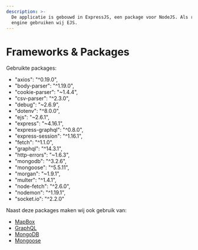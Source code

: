 ```yaml
---
description: >-
  De applicatie is gebouwd in ExpressJS, een package voor NodeJS. Als rendering
  engine gebruiken wij EJS.
---
```


# Frameworks & Packages

Gebruikte packages:

*    "axios": "^0.19.0",
*    "body-parser": "^1.19.0",
*    "cookie-parser": "~1.4.4",
*    "csv-parser": "^2.3.0",
*    "debug": "~2.6.9",
*    "dotenv": "^8.0.0",
*    "ejs": "~2.6.1",
*    "express": "~4.16.1",
*    "express-graphql": "^0.8.0",
*    "express-session": "^1.16.1",
*    "fetch": "^1.1.0",
*    "graphql": "^14.3.1",
*    "http-errors": "~1.6.3",
*    "mongodb": "^3.2.6",
*    "mongoose": "^5.5.11",
*    "morgan": "~1.9.1",
*    "multer": "^1.4.1",
*    "node-fetch": "^2.6.0",
*    "nodemon": "^1.19.1",
*    "socket.io": "^2.2.0"

Naast deze packages maken wij ook gebruik van:

*    [MapBox](https://www.mapbox.com)
*    [GraphQL](https://graphql.org/)
*    [MongoDB](https://www.mongodb.com/)
*    [Mongoose](https://mongoosejs.com/)



